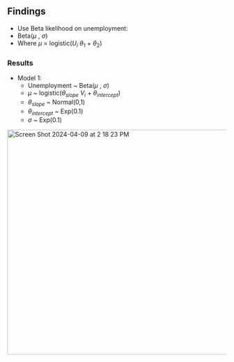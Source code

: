 ## Findings
- Use Beta likelihood on unemployment:
- Beta($\mu$ , $\sigma$)
- Where $\mu$ = logistic($U_i$ $\theta_1$ + $\theta_2$)

### Results
- Model 1:
    - Unemployment ~ Beta($\mu$ , $\sigma$)
    - $\mu$ ~ logistic($\theta_{slope}$ $V_i$ + $\theta_{intercept}$)
    - $\theta_{slope}$ ~ Normal(0,1)
    - $\theta_{intercept}$ ~ Exp(0.1)
    - $\sigma$ ~ Exp(0.1)

<img width="516" alt="Screen Shot 2024-04-09 at 2 18 23 PM" src="https://github.com/damneet/STAT447-DAMNEET/assets/122494296/4c56ed5e-5f54-473c-8626-91623c0a1bf0">
